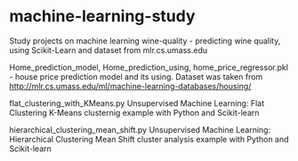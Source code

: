 # machine-learning-study
Study projects on machine learning
wine-quality - predicting wine quality, using Scikit-Learn and dataset from mlr.cs.umass.edu

Home_prediction_model, Home_prediction_using, home_price_regressor.pkl - house price prediction model and its using.
Dataset was taken from http://mlr.cs.umass.edu/ml/machine-learning-databases/housing/


flat_clustering_with_KMeans.py
Unsupervised Machine Learning: Flat Clustering
K-Means clusternig example with Python and Scikit-learn

hierarchical_clustering_mean_shift.py
Unsupervised Machine Learning: Hierarchical Clustering
Mean Shift cluster analysis example with Python and Scikit-learn

